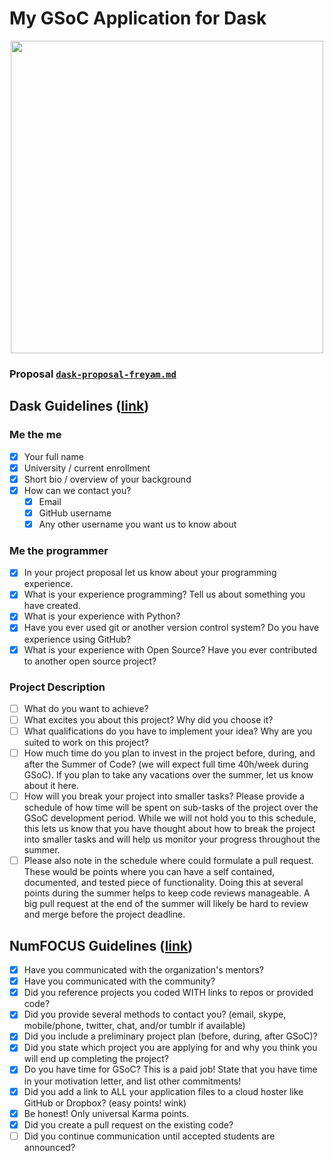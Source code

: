 # My GSoC Application for Dask

<p align="center">
  <img Dask width="500" height="500" src="https://docs.dask.org/en/latest/_images/dask_icon.svg">
</p>

### **Proposal** [**`dask-proposal-freyam.md`**](https://github.com/freyam/dask-gsoc-application/blob/main/dask-proposal-freyam.md)

## Dask Guidelines ([link](https://github.com/dask/dask/wiki/Google-Summer-of-Code-Student-Instructions))

### Me the me

- [x] Your full name
- [x] University / current enrollment
- [x] Short bio / overview of your background
- [x] How can we contact you?
  - [x] Email
  - [x] GitHub username
  - [x] Any other username you want us to know about

### Me the programmer

- [x] In your project proposal let us know about your programming experience.
- [x] What is your experience programming? Tell us about something you have created.
- [x] What is your experience with Python?
- [x] Have you ever used git or another version control system? Do you have experience using GitHub?
- [x] What is your experience with Open Source? Have you ever contributed to another open source project?

### Project Description

- [ ] What do you want to achieve?
- [ ] What excites you about this project? Why did you choose it?
- [ ] What qualifications do you have to implement your idea? Why are you suited to work on this project?
- [ ] How much time do you plan to invest in the project before, during, and after the Summer of Code? (we will expect full time 40h/week during GSoC). If you plan to take any vacations over the summer, let us know about it here.
- [ ] How will you break your project into smaller tasks? Please provide a schedule of how time will be spent on sub-tasks of the project over the GSoC development period. While we will not hold you to this schedule, this lets us know that you have thought about how to break the project into smaller tasks and will help us monitor your progress throughout the summer.
- [ ] Please also note in the schedule where could formulate a pull request. These would be points where you can have a self contained, documented, and tested piece of functionality. Doing this at several points during the summer helps to keep code reviews manageable. A big pull request at the end of the summer will likely be hard to review and merge before the project deadline.

## NumFOCUS Guidelines ([link](https://github.com/numfocus/gsoc/blob/master/CONTRIBUTING-students.md))

- [x] Have you communicated with the organization's mentors?
- [x] Have you communicated with the community?
- [x] Did you reference projects you coded WITH links to repos or provided code?
- [x] Did you provide several methods to contact you? (email, skype, mobile/phone, twitter, chat, and/or tumblr if available)
- [x] Did you include a preliminary project plan (before, during, after GSoC)?
- [x] Did you state which project you are applying for and why you think you will end up completing the project?
- [x] Do you have time for GSoC? This is a paid job! State that you have time in your motivation letter, and list other commitments!
- [x] Did you add a link to ALL your application files to a cloud hoster like GitHub or Dropbox? (easy points! wink)
- [x] Be honest! Only universal Karma points.
- [x] Did you create a pull request on the existing code?
- [ ] Did you continue communication until accepted students are announced?
